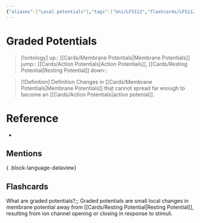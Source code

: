 ```yaml
---
{"aliases":["Local potentials"],"tags":["Uni/LFS112","flashcards/LFS112"],"dg-publish":true,"permalink":"/cards/graded-potentials/","dgPassFrontmatter":true}
---
```


# Graded Potentials

> [!ontology]
> up:: [[Cards/Membrane Potentials\|Membrane Potentials]]
> jump:: [[Cards/Action Potentials\|Action Potentials]], [[Cards/Resting Potential\|Resting Potential]]
> down:: 

> [!Definition] Definition
> Changes in [[Cards/Membrane Potentials\|Membrane Potentials]] that cannot spread far enough to become an [[Cards/Action Potentials\|action potenial]].

# Reference

- 

## Mentions


{ .block-language-dataview}

## Flashcards

What are graded potentials?;; Graded potentials are small local changes in membrane potential away from [[Cards/Resting Potential\|Resting Potential]], resulting from ion channel opening or closing in response to stimuli.
<!--SR:!2024-05-21,15,170-->